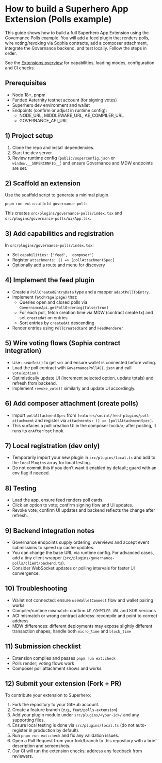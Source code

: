 # How to build a Superhero App Extension (Polls example)

This guide shows how to build a full Superhero App Extension using the Governance Polls example. You will add a feed plugin that renders polls, wire voting/revoking via Sophia contracts, add a composer attachment, integrate the Governance backend, and test locally. Follow the steps in order.

See the [Extensions overview](../EXTENSIONS.md) for capabilities, loading modes, configuration and CI checks.

## Prerequisites
- Node 18+, pnpm
- Funded Aeternity testnet account (for signing votes)
- Superhero dev environment and wallet
- Endpoints (confirm or adjust in runtime config):
  - NODE_URL, MIDDLEWARE_URL, AE_COMPILER_URL
  - GOVERNANCE_API_URL

## 1) Project setup
1. Clone the repo and install dependencies.
2. Start the dev server.
3. Review runtime config (`public/superconfig.json` or `window.__SUPERCONFIG__`) and ensure Governance and MDW endpoints are set.

## 2) Scaffold an extension
Use the scaffold script to generate a minimal plugin.
```bash
pnpm run ext:scaffold governance-polls
```
This creates `src/plugins/governance-polls/index.tsx` and `src/plugins/governance-polls/ui/App.tsx`.

## 3) Add capabilities and registration
In `src/plugins/governance-polls/index.tsx`:
- Set `capabilities: ['feed', 'composer']`
- Register `attachments: () => [pollAttachmentSpec]`
- Optionally add a route and menu for discovery

## 4) Implement the feed plugin
- Create a `PollCreatedEntryData` type and a mapper `adaptPollToEntry`.
- Implement `fetchPage(page)` that:
  - Queries open and closed polls via `GovernanceApi.getPollOrdering(false/true)`
  - For each poll, fetch creation time via MDW (contract create tx) and set `createdAt` on entries
  - Sort entries by `createdAt` descending
- Render entries using `PollCreatedCard` and `FeedRenderer`.

## 5) Wire voting flows (Sophia contract integration)
- Use `useAeSdk()` to get `sdk` and ensure wallet is connected before voting.
- Load the poll contract with `GovernancePollACI.json` and call `vote(option)`.
- Optimistically update UI (increment selected option, update totals) and refresh from backend.
- Implement `revoke_vote()` similarly and update UI accordingly.

## 6) Add composer attachment (create polls)
- Import `pollAttachmentSpec` from `features/social/feed-plugins/poll-attachment` and register via `attachments: () => [pollAttachmentSpec]`.
- This surfaces a poll creation UI in the composer toolbar; after posting, it runs its `onAfterPost` hook.

## 7) Local registration (dev only)
- Temporarily import your new plugin in `src/plugins/local.ts` and add to the `localPlugins` array for local testing.
- Do not commit this if you don’t want it enabled by default; guard with an env flag if needed.

## 8) Testing
- Load the app, ensure feed renders poll cards.
- Click an option to vote; confirm signing flow and UI updates.
- Revoke vote; confirm UI updates and backend reflects the change after refresh.

## 9) Backend integration notes
- Governance endpoints supply ordering, overviews and accept event submissions to speed up cache updates.
- You can change the base URL via runtime config. For advanced cases, add a tiny client wrapper (`src/plugins/governance-polls/client/backend.ts`).
- Consider WebSocket updates or polling intervals for faster UI convergence.

## 10) Troubleshooting
- Wallet not connected: ensure `useWalletConnect` flow and wallet pairing works
- Compiler/runtime mismatch: confirm `AE_COMPILER_URL` and SDK versions
- ACI mismatch or wrong contract address: recompile and point to correct address
- MDW differences: different deployments may expose slightly different transaction shapes; handle both `micro_time` and `block_time`

## 11) Submission checklist
- Extension compiles and passes `pnpm run ext:check`
- Polls render; voting flows work
- Composer poll attachment shows and works

## 12) Submit your extension (Fork + PR)
To contribute your extension to Superhero:
1. Fork the repository to your GitHub account.
2. Create a feature branch (e.g., `feat/polls-extension`).
3. Add your plugin module under `src/plugins/<your-id>/` and any supporting files.
4. Ensure local testing is done via `src/plugins/local.ts` (do not auto-register in production by default).
5. Run `pnpm run ext:check` and fix any validation issues.
6. Open a Pull Request from your fork/branch to this repository with a brief description and screenshots.
7. Our CI will run the extension checks; address any feedback from reviewers.
